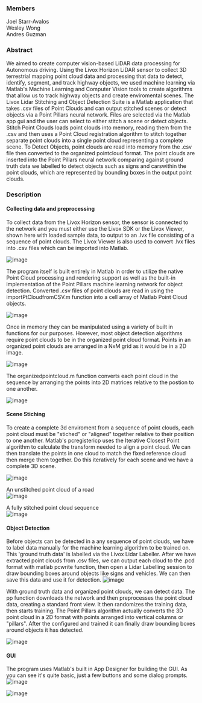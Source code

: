 
### Members
Joel Starr-Avalos  
Wesley Wong  
Andres Guzman  

### Abstract
We aimed to create computer vision-based LiDAR data processing for Autonomous driving. Using the Livox Horizon LiDAR sensor to collect 3D terrestrial mapping point cloud data and processing that data to detect, identify, segment, and track highway objects, we used machine learning via Matlab's Machine Learning and Computer Vision tools  to create algorithms that allow us to track highway objects and create enviromental scenes. The Livox Lidar Stitching and Object Detection Suite is a Matlab application that takes .csv files of Point Clouds and can output stitched scenes or detect objects via a Point Pillars neural network.  Files are selected via the Matlab app gui and the user can select to either stitch a scene or detect objects. Stitch Point Clouds loads point clouds into memory, reading them from the .csv and then uses a Point Cloud registration algorithm to stitch together separate point clouds into a single point cloud representing a complete scene. To Detect Objects, point clouds are read into memory from the .csv file then converted to the organized pointcloud format. The point clouds are inserted into the Point Pillars neural network comparing against ground truth data we labelled to detect objects such as signs and carswithin the point clouds, which are represented by bounding boxes in the output point clouds.

### Description


#### Collecting data and preprocessing 
To collect data from the Livox Horizon sensor, the sensor is connected to the network and you must either use the Livox SDK or the Livox Viewer, shown here with loaded sample data, to output to an .lvx file consisting of a sequence of point clouds. The Livox Viewer is also used to convert .lvx files into .csv files which can be imported into Matlab. 

![image](https://user-images.githubusercontent.com/32054828/115094518-1870bc80-9edb-11eb-9136-1bb487307762.png)

The program itself is built entirely in Matlab in order to utilize the native Point Cloud processing and rendering support as well as the built-in implementation of the Point Pillars machine learning network for object detection. Converted .csv files of point clouds are read in using the importPtCloudfromCSV.m function into a cell array of Matlab Point Cloud objects.   

![image](https://user-images.githubusercontent.com/32054828/115094989-dba5c500-9edc-11eb-8b50-0982b281eec7.png)

Once in memory they can be manipulated using a variety of built in functions for our purposes. However, most object detection algorithms require point clouds to be in the organized point cloud format. Points in an organized point clouds are arranged in a NxM grid as it would be in a 2D image.    

![image](https://user-images.githubusercontent.com/32054828/115095580-01cc6480-9edf-11eb-8eb9-780b687c1a91.png)

The organizedpointcloud.m function converts each point cloud in the sequence by arranging the points into 2D matrices relative to the postion to one another.  

![image](https://user-images.githubusercontent.com/32054828/115095647-422be280-9edf-11eb-9ff9-13ddffc5ef8c.png)

#### Scene Stiching
To create a complete 3d enviroment from a sequence of point clouds, each point cloud must be "stiched" or "aligned" together relative to their position to one another. Matlab's pcregistericp uses the Iterative Closest Point algorithm to calculate the transform needed to align a point cloud. We can then translate the points in one cloud to match the fixed reference cloud then merge them together. Do this iteratively for each scene and we have a complete 3D scene.

![image](https://user-images.githubusercontent.com/32054828/115096181-4ce77700-9ee1-11eb-8928-a6f22264b90d.png)

An unstitched point cloud of a road  
![image](https://user-images.githubusercontent.com/32054828/115098349-e0727500-9eec-11eb-9ce2-84c37f2a4d2d.png)  

A fully stitched point cloud sequence  
![image](https://user-images.githubusercontent.com/32054828/115099866-f8022b80-9ef5-11eb-8924-edbeb6023725.png)

#### Object Detection
Before objects can be detected in a any sequence of point clouds, we have to label data manually for the machine learning algorithm to be trained on. This 'ground truth data' is labelled via the Livox Lidar Labeller. After we have extracted point clouds from .csv files, we can output each cloud to the .pcd format with matlab pcwrite function, then open a Lidar Labelling session to draw bounding boxes around objects like signs and vehicles. We can then save this data and use it for detection.
![image](https://user-images.githubusercontent.com/32054828/115167245-13934080-a074-11eb-83da-f24914473a16.png)

With ground truth data and organized point clouds, we can detect data. The pp function downloads the network and then preprocesses the point cloud data, creating a standard front view. It then randomizes the training data, then starts training. The Point Pillars algorithm actually converts the 3D point cloud in a 2D format with points arranged into vertical columns or "pillars". After the configured and trained it can finally draw bounding boxes around objects it has detected.

![image](https://user-images.githubusercontent.com/32054828/115301629-b56f6780-a11e-11eb-9d95-266d2cd17298.png)


#### GUI
The program uses Matlab's built in App Designer for building the GUI. As you can see it's quite basic, just a few buttons and some dialog prompts.
![image](https://user-images.githubusercontent.com/32054828/115098433-5ecf1700-9eed-11eb-8d7f-e6c64b984ddc.png)

![image](https://user-images.githubusercontent.com/32054828/115098498-9a69e100-9eed-11eb-8f3c-13cb71f7ee96.png)
